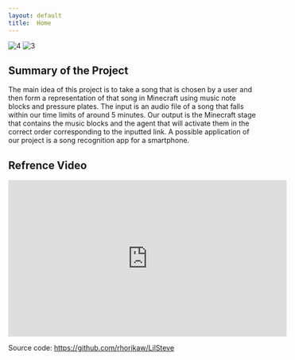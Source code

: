 ```yaml
---
layout: default
title:  Home
---
```

![4](https://user-images.githubusercontent.com/36008213/107836507-3d697780-6d52-11eb-9c42-b8711aba8591.png)
![3](https://user-images.githubusercontent.com/28813330/107708509-76351e00-6c78-11eb-93e2-6c61336eef70.JPG)
## Summary of the Project
The main idea of this project is to take a song that is chosen by a user and then form a representation of that song in Minecraft using music note blocks and pressure plates. The input is an audio file of a song that falls within our time limits of around 5 minutes. Our output is the Minecraft stage that contains the music blocks and the agent that will activate them in the correct order corresponding to the inputted link. A possible application of our project is a song recognition app for a smartphone.

## Refrence Video
<iframe width="560" height="315" src="https://www.youtube.com/embed/zTCfTtg5res" frameborder="0" allow="accelerometer; autoplay; clipboard-write; encrypted-media; gyroscope; picture-in-picture" allowfullscreen></iframe>

Source code: https://github.com/rhorikaw/LilSteve
